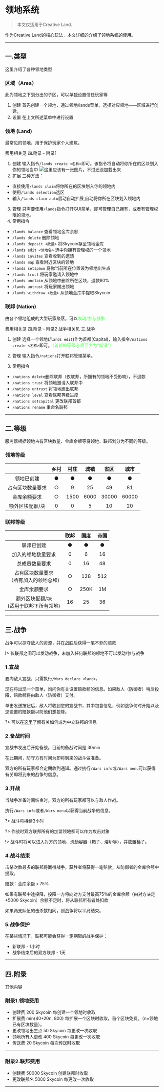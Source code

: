 # 领地系统

> 本文仅适用于Creative Land. 

作为Creative Land的核心玩法，本文详细的介绍了领地系统的使用。


----------

## 一.类型

这里介绍了各种领地类型

### 区域（Area）

此为领地之下划分出的子区，可以单独设置信任玩家等

 1. 创建
 首先创建一个领地，通过领地/lands菜单，选择对应领地——区域进行创建。
 2. 设置
 在上文所述菜单中进行设置

### 领地 (Land)

最常见的领地，用于保护玩家个人建筑。

费用相关见 四.附录 - 附录1

 1. 创建
输入指令`/lands create <名称>`即可。该指令将自动将你所在的区块划入你的领地当中
![这里应该有一张图片，不过还没加载出来](https://docs.usolia.net/img/lands-1.png)
 2. 扩展
   三种方法：
- 直接使用`/lands claim`将你所在的区块划入你的领地内
- 使用`/lands selection`选区
- 输入`/lands claim auto`启动自动扩展,自动将你所在区块划入领地内
3. 管理
只需要使用`/lands`指令打开GUI菜单，即可管理自己拥有，或者有管理权限的领地。
4. 常用指令

- `/lands balance` 查看领地金库余额
- `/lands delete` 删除领地
- `/lands deposit <数量>` 将Skycoin存至领地金库
- `/lands edit <领地名>` 选中你拥有管理权的一个领地
- `/lands invites` 查看收到的邀请
- `/lands map` 查看附近区块的领地
- `/lands setspawn` 将你当前所在位置设为领地出生点
- `/lands trust` 将玩家邀请入领地中
- `/lands unclaim` 从领地中删除所在区块，退款80%
- `/lands untrust` 将玩家踢出领地
- `/lands withdraw <数量>` 从领地金库中提取Skycoin

### 联邦 (Nation)

由各个领地组成的大型玩家聚落，可以<font color=55FF55>发动/参与战争</font>

费用相关见 四.附录 - 附录2
战争相关见 三.战争

 1. 创建
选择一个领地(/`lands edit`)作为首都(Capital)，输入指令`/nations create <名称>`即可。<font color=55FF55>（首都的等级必须至少为“城镇”）</font>

 2. 管理
输入指令`/nations`打开联邦管理菜单。
3. 常用指令

- `/nations delete`删除联邦（仅联邦，所拥有的领地不受影响），不退款
- `/nations trust` 将领地邀请入联邦中
- `/nations untrust` 将领地踢出联邦
- `/nations level` 查看联邦等级进度
- `/nations setcapital` 更改联邦首都
-  `/nations rename` 重命名联邦


----------

## 二.等级

服务器根据领地占有区块数量、金库余额等将领地、联邦划分为不同的等级。

### 领地等级

|     |  乡村  |  村庄   |  城镇   |  省区   |  城市   |
| :-: | :-: | :-: | :-: | :-: | :-: |
|  领地已创建   |   ●  | ●    | ●    | ●    | ●    |
|   占有区块数量要求  | ○   |  9   |  25   | 49    |  81   |
|  金库余额要求  | ○ |   1500  |  6000   |  30000   | 60000    |
| 额外区块配额/块 | 0 | 0 | 5 | 10 | 20 |

### 联邦等级

|     |  联邦  |  国度  |  帝国  |
| :-: | :-: | :-: | :-: | 
|  联邦已创建   |   ●  | ●    | ●    |
|  加入的领地数量要求 | 0 | 6 | 16 |
| 总成员数量要求 | 0 | 16 | 48 |
|   占有区块数量要求<br>（所有加入的领地总和)  | ○   |  128   |  512   |
|  金库余额要求   | ○ |   250K |  1M   | 
| 额外区块配额/块<br>(适用于联邦下所有领地) | 16 | 25 | 36 |

----------

## 三.战争

战争可以掠夺敌人的资源，并在战胜后获得一笔不菲的赔款

!> 仅联邦之间可以发动战争，未加入任何联邦的领地不可以发动/参与战争

### 1.宣战

要向敌人宣战，只需执行`/Wars declare <land>。`

现在将出现一个菜单，询问你有关设置赔款额的信息。如果敌人（防御者）稍后投降，赔款额将由敌人（防御者）支付。

单击发送按钮后，敌人将收到您的宣战书，其中包含信息，例如战争何时开始以及您设置的赔款额以防他们想投降。

?> 可以在[这里](https://usolia.net/threads/%E3%80%90%E9%A2%86%E5%9C%B0%E4%B8%8E%E8%81%94%E9%82%A6%E3%80%91%E7%BB%BC%E5%90%88%E7%94%B3%E8%AF%B7%E8%B4%B4.165/)了解有关如何成为中立联邦的信息 

### 2.备战时间

宣战书发出后开始备战。目前的备战时间是 30min

在此期间，防守方有时间为即将到来的战斗做准备。

双方的所有玩家都会定期收到通知。通过执行`/Wars info`或`/Wars menu`可以获得有关即将到来的战争的信息。

### 3.开战

当战争准备时间结束时，双方的所有玩家都可以与敌人作战。

执行`/Wars info`或者`/Wars menu`以获得当前战争的信息。

?> 战斗将持续3小时

?> 作战时双方联邦所有的加盟领地都可以作为攻击对象

!> 战斗时将可以进入对方的领地、洗劫容器（箱子、熔炉等），并放置梯子。

### 4.战斗结束

击杀次数最多的联邦将赢得战争。获胜者将获得一笔赔款，从防御者的金库余额中提取。

赔款：金库余额 x 75%

如果有联邦中途投降，投降一方将向对方支付最高75%的金库余额（由对方决定+5000 Skycoin）余额不足时，将从联邦所有者处扣款

如果两支队伍的击杀数相同，则战争将以平局结束。

### 5.战争保护

在某些情况下，联邦可能会获得一定期限的战争保护：

 - 新联邦 - 1小时
 - 战争结束后的双方联邦 - 1天

----------

## 四.附录

其他内容

### 附录1.领地费用

 - 创建费 200 Skycoin 每创建一个领地时收取
 - 扩展费 min{40+20n, 800} 每扩展一个区块时收取，首个区块免费。（n=领地已有区块数量）。
 - 更改领地出生点 50 Skycoin 每更改一次收取
 - 领地所有人更改 400 Skycoin 每更改一次收取
 - 传送费 20 Skycoin 每次传送时收取

----------


### 附录2.联邦费用

 - 创建费 50000 Skycoin 创建联邦时收取
 - 更改联邦名 5000 Skycoin 每更改一次收取

----------
